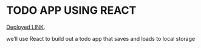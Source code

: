 # TODO APP USING REACT

[Deployed LINK](https://todo-app-rishon.netlify.app/).

we’ll use React to build out a todo app that saves and loads to local storage
